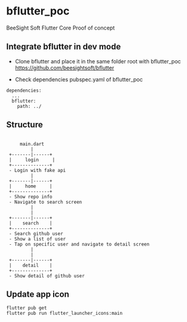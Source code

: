 # bflutter_poc

BeeSight Soft Flutter Core Proof of concept


## Integrate bflutter in dev mode

- Clone bflutter and place it in the same folder root with bflutter_poc
https://github.com/beesightsoft/bflutter

- Check dependencies pubspec.yaml of bflutter_poc
```
dependencies:
  ...
  bflutter:
    path: ../
```

## Structure

```
                                                     
     main.dart                                       
         |                                           
 +-------|------+                                    
 |     login     |                                    
 +--------------+                                    
 - Login with fake api                                    
         |                                           
 +-------|------+                                    
 |     home     |                                    
 +--------------+                                    
 - Show repo info                                    
 - Navigate to search screen                         
         |                                           
         |                                           
 +-------|------+                                    
 |    search    |                                    
 +--------------+                                    
 - Search github user                                
 - Show a list of user                               
 - Tap on specific user and navigate to detail screen
         |                                           
         |                                           
 +-------|------+                                    
 |    detail    |                                    
 +--------------+                                    
 - Show detail of github user                        

```

## Update app icon

```
flutter pub get
flutter pub run flutter_launcher_icons:main
```